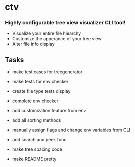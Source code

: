 # ctv

### Highly configurable tree view visualizer CLI tool!

- Visualize your entire file hiearchy
- Customize the apperance of your tree view
- Alter file info display


## Tasks
- make test cases for treegenerator
- make tests for env checker
- create file type tests display

- complete env checker

- add customization feature from env
- add all sorting methods
- manually assign flags and change env variables from CLI
- add search and peek func
- make tree spacing code

- make README pretty